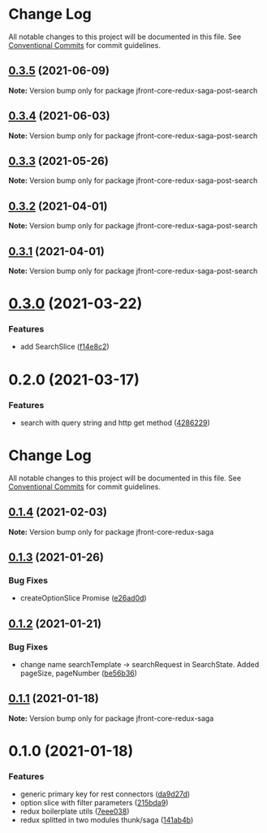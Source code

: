 # Change Log

All notable changes to this project will be documented in this file.
See [Conventional Commits](https://conventionalcommits.org) for commit guidelines.

## [0.3.5](https://github.com/Jepria/jfront-core/compare/jfront-core-redux-saga-post-search@0.3.4...jfront-core-redux-saga-post-search@0.3.5) (2021-06-09)

**Note:** Version bump only for package jfront-core-redux-saga-post-search





## [0.3.4](https://github.com/Jepria/jfront-core/compare/jfront-core-redux-saga-post-search@0.3.3...jfront-core-redux-saga-post-search@0.3.4) (2021-06-03)

**Note:** Version bump only for package jfront-core-redux-saga-post-search





## [0.3.3](https://github.com/Jepria/jfront-core/compare/jfront-core-redux-saga-post-search@0.3.2...jfront-core-redux-saga-post-search@0.3.3) (2021-05-26)

**Note:** Version bump only for package jfront-core-redux-saga-post-search





## [0.3.2](https://github.com/Jepria/jfront-core/compare/jfront-core-redux-saga-post-search@0.3.1...jfront-core-redux-saga-post-search@0.3.2) (2021-04-01)

**Note:** Version bump only for package jfront-core-redux-saga-post-search





## [0.3.1](https://github.com/Jepria/jfront-core/compare/jfront-core-redux-saga-post-search@0.3.0...jfront-core-redux-saga-post-search@0.3.1) (2021-04-01)

**Note:** Version bump only for package jfront-core-redux-saga-post-search





# [0.3.0](https://github.com/Jepria/jfront-core/compare/jfront-core-redux-saga-post-search@0.2.0...jfront-core-redux-saga-post-search@0.3.0) (2021-03-22)


### Features

* add SearchSlice ([f14e8c2](https://github.com/Jepria/jfront-core/commit/f14e8c2134ace07c02b33d6a96d1d936b65f3b36))





# 0.2.0 (2021-03-17)


### Features

* search with query string and http get method ([4286229](https://github.com/Jepria/jfront-core/commit/4286229a56a4313fbe9ed55f886f03f09924a0d2))





# Change Log

All notable changes to this project will be documented in this file. See
[Conventional Commits](https://conventionalcommits.org) for commit guidelines.

## [0.1.4](https://github.com/Jepria/jfront-core/compare/jfront-core-redux-saga@0.1.3...jfront-core-redux-saga@0.1.4) (2021-02-03)

**Note:** Version bump only for package jfront-core-redux-saga

## [0.1.3](https://github.com/Jepria/jfront-core/compare/jfront-core-redux-saga@0.1.2...jfront-core-redux-saga@0.1.3) (2021-01-26)

### Bug Fixes

- createOptionSlice Promise
  ([e26ad0d](https://github.com/Jepria/jfront-core/commit/e26ad0d83b8dd79641d580922bbac93bc5521c9a))

## [0.1.2](https://github.com/Jepria/jfront-core/compare/jfront-core-redux-saga@0.1.1...jfront-core-redux-saga@0.1.2) (2021-01-21)

### Bug Fixes

- change name searchTemplate -> searchRequest in SearchState. Added pageSize, pageNumber
  ([be56b36](https://github.com/Jepria/jfront-core/commit/be56b36a33847dd947fc6e954b38bf72567a0753))

## [0.1.1](https://github.com/Jepria/jfront-core/compare/jfront-core-redux-saga@0.1.0...jfront-core-redux-saga@0.1.1) (2021-01-18)

**Note:** Version bump only for package jfront-core-redux-saga

# 0.1.0 (2021-01-18)

### Features

- generic primary key for rest connectors
  ([da9d27d](https://github.com/Jepria/jfront-core/commit/da9d27daa4be402a1cda9c58b4ec27b1ffe656a0))
- option slice with filter parameters
  ([215bda9](https://github.com/Jepria/jfront-core/commit/215bda920f29760f5a5b6d29d189b50a6922a307))
- redux boilerplate utils
  ([7eee038](https://github.com/Jepria/jfront-core/commit/7eee038869990efe2a6560d2fb13fd80d382842a))
- redux splitted in two modules thunk/saga
  ([141ab4b](https://github.com/Jepria/jfront-core/commit/141ab4b870b019fff734dc3e1a341a3ec0abf965))
